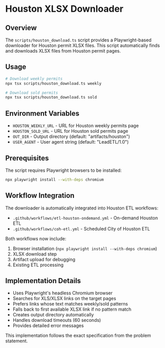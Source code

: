 # Houston XLSX Downloader

## Overview

The `scripts/houston_download.ts` script provides a Playwright-based downloader for Houston permit XLSX files. This script automatically finds and downloads XLSX files from Houston permit pages.

## Usage

```bash
# Download weekly permits
npx tsx scripts/houston_download.ts weekly

# Download sold permits  
npx tsx scripts/houston_download.ts sold
```

## Environment Variables

- `HOUSTON_WEEKLY_URL` - URL for Houston weekly permits page
- `HOUSTON_SOLD_URL` - URL for Houston sold permits page  
- `OUT_DIR` - Output directory (default: "artifacts/houston")
- `USER_AGENT` - User agent string (default: "LeadETL/1.0")

## Prerequisites

The script requires Playwright browsers to be installed:

```bash
npx playwright install --with-deps chromium
```

## Workflow Integration

The downloader is automatically integrated into Houston ETL workflows:

- `.github/workflows/etl-houston-ondemand.yml` - On-demand Houston ETL
- `.github/workflows/coh-etl.yml` - Scheduled City of Houston ETL

Both workflows now include:
1. Browser installation (`npx playwright install --with-deps chromium`)
2. XLSX download step
3. Artifact upload for debugging
4. Existing ETL processing

## Implementation Details

- Uses Playwright's headless Chromium browser
- Searches for XLS/XLSX links on the target pages
- Prefers links whose text matches weekly/sold patterns
- Falls back to first available XLSX link if no pattern match
- Creates output directory automatically
- Handles download timeouts (60 seconds)
- Provides detailed error messages

This implementation follows the exact specification from the problem statement.